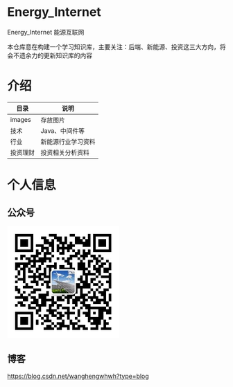 # Energy_Internet
Energy_Internet  能源互联网

本仓库意在构建一个学习知识库，主要关注：后端、新能源、投资这三大方向，将会不遗余力的更新知识库的内容

# 介绍
| 目录     | 说明        |
|--------|-----------|
| images | 存放图片      |
| 技术     | Java、中间件等 |
| 行业     | 新能源行业学习资料 |
| 投资理财   | 投资相关分析资料  |

# 个人信息
## 公众号
![alt text](./images/公众号.jpg)

## 博客
https://blog.csdn.net/wanghengwhwh?type=blog

